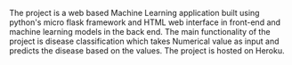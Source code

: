 The project is a web based Machine Learning application built using python's micro flask framework
and HTML web interface in  front-end and machine learning models in the back end. The main functionality of the project is disease classification which takes Numerical value as input and predicts the disease based on the values. The project is hosted on Heroku.
